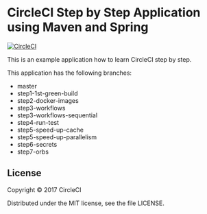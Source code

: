 # CircleCI Step by Step Application using Maven and Spring 
[![CircleCI](https://circleci.com/gh/kurumai/circleci-step-by-step/tree/step3-workflows-sequential.svg?style=svg)](https://circleci.com/gh/kurumai/circleci-step-by-step/tree/step3-workflows-sequential)

This is an example application how to learn CircleCI step by step.

This application has the following branches: 

- master
- step1-1st-green-build
- step2-docker-images
- step3-workflows
- step3-workflows-sequential
- step4-run-test
- step5-speed-up-cache
- step5-speed-up-parallelism
- step6-secrets
- step7-orbs

## License

Copyright © 2017 CircleCI

Distributed under the MIT license, see the file LICENSE.




